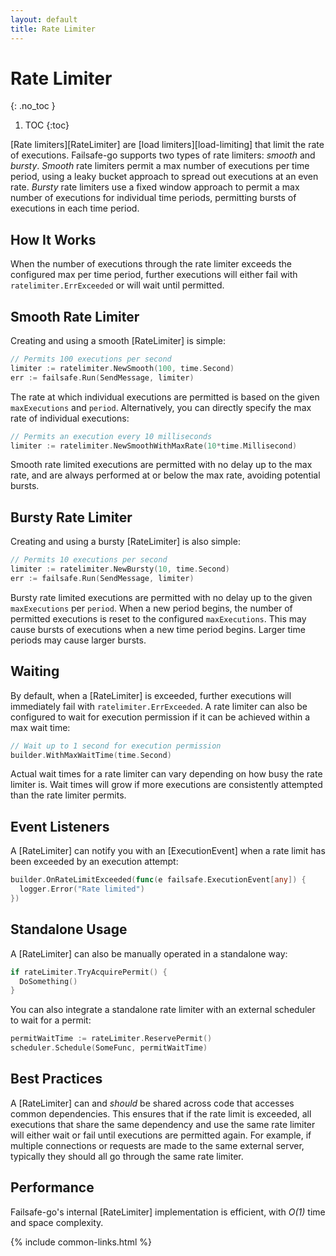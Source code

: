 ```yaml
---
layout: default
title: Rate Limiter
---
```


# Rate Limiter
{: .no_toc }

1. TOC
{:toc}

[Rate limiters][RateLimiter] are [load limiters][load-limiting] that limit the rate of executions. Failsafe-go supports two types of rate limiters: *smooth* and *bursty*. *Smooth* rate limiters permit a max number of executions per time period, using a leaky bucket approach to spread out executions at an even rate. *Bursty* rate limiters use a fixed window approach to permit a max number of executions for individual time periods, permitting bursts of executions in each time period.

## How It Works

When the number of executions through the rate limiter exceeds the configured max per time period, further executions will either fail with `ratelimiter.ErrExceeded` or will wait until permitted.

## Smooth Rate Limiter

Creating and using a smooth [RateLimiter] is simple:

```go
// Permits 100 executions per second
limiter := ratelimiter.NewSmooth(100, time.Second)
err := failsafe.Run(SendMessage, limiter)
```

The rate at which individual executions are permitted is based on the given `maxExecutions` and `period`. Alternatively, you can directly specify the max rate of individual executions:

```go
// Permits an execution every 10 milliseconds
limiter := ratelimiter.NewSmoothWithMaxRate(10*time.Millisecond)
```

Smooth rate limited executions are permitted with no delay up to the max rate, and are always performed at or below the max rate, avoiding potential bursts.

## Bursty Rate Limiter

Creating and using a bursty [RateLimiter] is also simple:

```go
// Permits 10 executions per second
limiter := ratelimiter.NewBursty(10, time.Second)
err := failsafe.Run(SendMessage, limiter)
```

Bursty rate limited executions are permitted with no delay up to the given `maxExecutions` per `period`. When a new period begins, the number of permitted executions is reset to the configured `maxExecutions`. This may cause bursts of executions when a new time period begins. Larger time periods may cause larger bursts.

## Waiting

By default, when a [RateLimiter] is exceeded, further executions will immediately fail with `ratelimiter.ErrExceeded`. A rate limiter can also be configured to wait for execution permission if it can be achieved within a max wait time:

```go
// Wait up to 1 second for execution permission
builder.WithMaxWaitTime(time.Second)
```

Actual wait times for a rate limiter can vary depending on how busy the rate limiter is. Wait times will grow if more executions are consistently attempted than the rate limiter permits.

## Event Listeners

A [RateLimiter] can notify you with an [ExecutionEvent] when a rate limit has been exceeded by an execution attempt:

```go
builder.OnRateLimitExceeded(func(e failsafe.ExecutionEvent[any]) {
  logger.Error("Rate limited")
})
```

## Standalone Usage

A [RateLimiter] can also be manually operated in a standalone way:

```go
if rateLimiter.TryAcquirePermit() {
  DoSomething()
}
```

You can also integrate a standalone rate limiter with an external scheduler to wait for a permit:

```go
permitWaitTime := rateLimiter.ReservePermit()
scheduler.Schedule(SomeFunc, permitWaitTime)
```

## Best Practices

A [RateLimiter] can and *should* be shared across code that accesses common dependencies. This ensures that if the rate limit is exceeded, all executions that share the same dependency and use the same rate limiter will either wait or fail until executions are permitted again. For example, if multiple connections or requests are made to the same external server, typically they should all go through the same rate limiter.

## Performance

Failsafe-go's internal [RateLimiter] implementation is efficient, with _O(1)_ time and space complexity.

{% include common-links.html %}